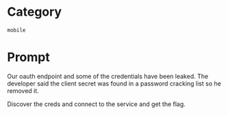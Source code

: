 # Category

`mobile`

# Prompt

Our oauth endpoint and some of the credentials have been leaked. The developer said the client secret was found in a password cracking list so he removed it.

Discover the creds and connect to the service and get the flag.

